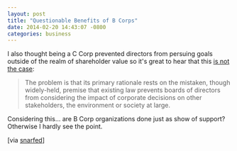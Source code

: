 ```yaml
---
layout: post
title: "Questionable Benefits of B Corps"
date: 2014-02-20 14:43:07 -0800
categories: business
---
```


I also thought being a C Corp prevented directors from persuing goals outside of the realm of shareholder value so it's great to hear that this [is not the case](https://blogs.law.harvard.edu/corpgov/2012/05/13/benefit-corporations-vs-regular-corporations-a-harmful-dichotomy/):

> The problem is that its primary rationale rests on the mistaken, though widely-held, premise that existing law prevents boards of directors from considering the impact of corporate decisions on other stakeholders, the environment or society at large.

Considering this... are B Corp organizations done just as show of support? Otherwise I hardly see the point.

[via [snarfed](https://snarfed.org/2014-02-19_b-corps)]